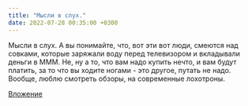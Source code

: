 ```yaml
---
title: "Мысли в слух."
date: 2022-07-28 00:35:00 +0300
---
```


Мысли в слух.
А вы понимайте, что, вот эти вот люди, смеются над совками, которые заряжали воду перед телевизором и вкладывали деньги в МММ.
Не, ну а то, что вам надо купить нечто, и вам будут платить, за то что вы ходите ногами - это другое, путать не надо.
Вообще, люблю смотреть обзоры, на современные лохотроны.

[Вложение](/assets/vk_photos/3/DBoHow2w0RA.jpg)
